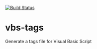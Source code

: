 [![Build Status](https://travis-ci.org/lacerto/vbs-tags.svg?branch=master)](https://travis-ci.org/lacerto/vbs-tags)

# vbs-tags
Generate a tags file for Visual Basic Script

